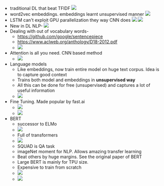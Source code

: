 * traditional DL that beat TFIDF
![](images/1.png)
* word2vec embeddings. embeddings learnt unsupervised manner
![](images/2.png)
* LSTM can't exploit GPU parallelization they way CNN does
![](images/3.png)
![](images/4.png)
* New in DL NLP-
![](images/5.png)
* Dealing with out of vocabulary words-
  * https://github.com/google/sentencepiece
  * https://www.aclweb.org/anthology/D18-2012.pdf
  * ![](images/6.png)
* Attention is all you need. CNN based method
  * ![](images/7.png)
* Language models
  * Like embeddings, now train entire model on huge text corpus. Idea is to capture good context
  * Trains both model and embeddings in **unsupervised way**
  * All this can be done for free (unsupervised) and captures a lot of useful information
  * ![](images/8.png)
* Fine Tuning. Made popular by fast.ai
  * ![](images/9.png)
  * ![](images/10.png)
* BERT
  * successor to ELMo
  * ![](images/11.png)
  * Full of transformers
  * ![](images/12.png)
  * SQUAD is QA task
  * imageNet moment for NLP. Allows amazing transfer learning
  * Beat others by huge margins. See the original paper of BERT
  * Large BERT is mainly for TPU size.
  * Expensive to train from scratch
  * ![](images/13.png)
  * ![](images/14.png)
